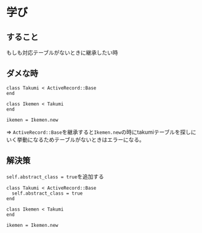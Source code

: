 # 学び

## すること
もしも対応テーブルがないときに継承したい時

## ダメな時

```
class Takumi < ActiveRecord::Base
end

class Ikemen < Takumi
end

ikemen = Ikemen.new

```
=>  `ActiveRecord::Base`を継承すると`Ikemen.new`の時にtakumiテーブルを探しにいく挙動になるためテーブルがないときはエラーになる。

## 解決策

 `self.abstract_class = true`を追加する

```
class Takumi < ActiveRecord::Base
  self.abstract_class = true
end

class Ikemen < Takumi
end

ikemen = Ikemen.new

```
